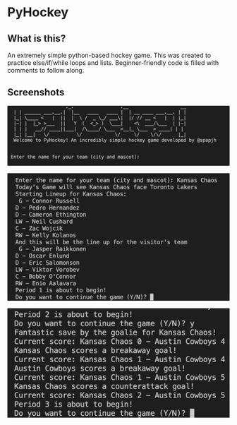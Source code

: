 # PyHockey

## What is this?

An extremely simple python-based hockey game. This was created to practice else/if/while loops and lists. Beginner-friendly code is filled with comments to follow along.


## Screenshots

![Screenshot3](images/Screenshot3.png)

![Screenshot4](images/Screenshot4.png)

![Screenshot2](images/Screenshot2.png)
